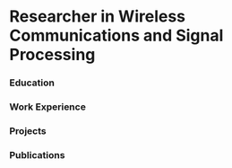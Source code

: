 # Researcher in Wireless Communications and Signal Processing

### Education

### Work Experience

### Projects

### Publications


